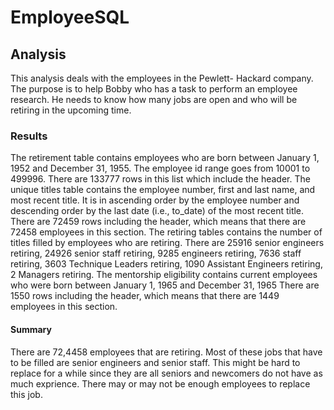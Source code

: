 # EmployeeSQL

## Analysis
This analysis deals with the employees in the Pewlett- Hackard company. The purpose is to help Bobby who has a task to perform an employee research. He needs to know how many jobs are open and who will be retiring in the upcoming time. 

### Results
The retirement table contains employees who are born between January 1, 1952 and December 31, 1955. The employee id range goes from 10001 to 499996. There are 133777 rows in this list which include the header. The unique titles table contains the employee number, first and last name, and most recent title. It is in ascending order by the employee number and descending order by the last date (i.e., to_date) of the most recent title. There are 72459 rows including the header, which means that there are 72458 employees in this section. The retiring tables contains the number of titles filled by employees who are retiring. There are 25916 senior engineers retiring, 24926 senior staff retiring, 9285 engineers retiring, 7636 staff retiring, 3603 Technique Leaders retiring, 1090 Assistant Engineers retiring, 2 Managers retiring. The mentorship eligibility contains current employees who were born between January 1, 1965 and December 31, 1965 There are 1550 rows including the header, which means that there are 1449 employees in this section. 

#### Summary
There are 72,4458 employees that are retiring. Most of these jobs that have to be filled are senior engineers and senior staff. This might be hard to replace for a while since they are all seniors and newcomers do not have as much exprience. There may or may not be enough employees to replace this job. 
